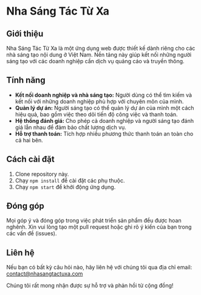 # Nha Sáng Tác Từ Xa

## Giới thiệu
Nha Sáng Tác Từ Xa là một ứng dụng web được thiết kế dành riêng cho các nhà sáng tạo nội dung ở Việt Nam. Nền tảng này giúp kết nối những người sáng tạo với các doanh nghiệp cần dịch vụ quảng cáo và truyền thông.

## Tính năng
- **Kết nối doanh nghiệp và nhà sáng tạo:** Người dùng có thể tìm kiếm và kết nối với những doanh nghiệp phù hợp với chuyên môn của mình.
- **Quản lý dự án:** Người sáng tạo có thể quản lý dự án của mình một cách hiệu quả, bao gồm việc theo dõi tiến độ công việc và thanh toán.
- **Hệ thống đánh giá:** Cho phép cả doanh nghiệp và người sáng tạo đánh giá lẫn nhau để đảm bảo chất lượng dịch vụ.
- **Hỗ trợ thanh toán:** Tích hợp nhiều phương thức thanh toán an toàn cho cả hai bên.

## Cách cài đặt
1. Clone repository này.
2. Chạy `npm install` để cài đặt các phụ thuộc.
3. Chạy `npm start` để khởi động ứng dụng.

## Đóng góp
Mọi góp ý và đóng góp trong việc phát triển sản phẩm đều được hoan nghênh. Xin vui lòng tạo một pull request hoặc ghi rõ ý kiến của bạn trong các vấn đề (issues).

## Liên hệ
Nếu bạn có bất kỳ câu hỏi nào, hãy liên hệ với chúng tôi qua địa chỉ email: contact@nhasangtactuxa.com

Chúng tôi rất mong nhận được sự hỗ trợ và phản hồi từ cộng đồng!